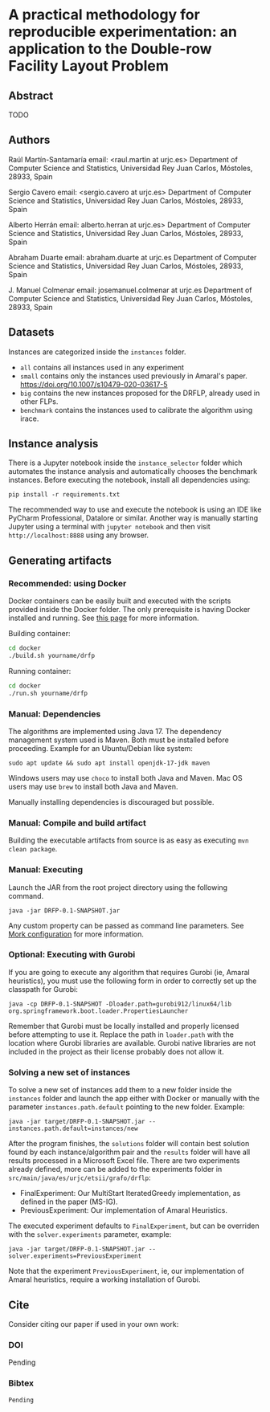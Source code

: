 # A practical methodology for reproducible experimentation: an application to the Double-row Facility Layout Problem

## Abstract
TODO

## Authors
Raúl Martín-Santamaría 
email: <raul.martin at urjc.es>
Department of Computer Science and Statistics, Universidad Rey Juan Carlos,
Móstoles, 28933, Spain

Sergio Cavero
email: <sergio.cavero at urjc.es>
Department of Computer Science and Statistics, Universidad Rey Juan Carlos,
Móstoles, 28933, Spain

Alberto Herrán
email: alberto.herran at urjc.es>
Department of Computer Science and Statistics, Universidad Rey Juan Carlos,
Móstoles, 28933, Spain

Abraham Duarte
email: abraham.duarte at urjc.es
Department of Computer Science and Statistics, Universidad Rey Juan Carlos,
Móstoles, 28933, Spain

J. Manuel Colmenar 
email: josemanuel.colmenar at urjc.es
Department of Computer Science and Statistics, Universidad Rey Juan Carlos,
Móstoles, 28933, Spain

## Datasets

Instances are categorized inside the `instances` folder. 
- `all` contains all instances used in any experiment
- `small` contains only the instances used previously in Amaral's paper. https://doi.org/10.1007/s10479-020-03617-5
- `big` contains the new instances proposed for the DRFLP, already used in other FLPs.
- `benchmark` contains the instances used to calibrate the algorithm using irace.


## Instance analysis
There is a Jupyter notebook inside the `instance_selector` folder which automates the instance analysis
and automatically chooses the benchmark instances. Before executing the notebook,
install all dependencies using:
```
pip install -r requirements.txt
```

The recommended way to use and execute the notebook is using an IDE like PyCharm Professional, Datalore or similar.
Another way is manually starting Jupyter using a terminal with `jupyter notebook`
and then visit `http://localhost:8888` using any browser.

## Generating artifacts

### Recommended: using Docker
Docker containers can be easily built and executed with the scripts provided inside the Docker folder. 
The only prerequisite is having Docker installed and running. See [this page](https://docs.docker.com/engine/install/) for more information.

Building container:
```bash
cd docker
./build.sh yourname/drfp
```

Running container:
```bash
cd docker
./run.sh yourname/drfp
```

### Manual: Dependencies
The algorithms are implemented using Java 17. The dependency management system used is Maven. Both must be installed before proceeding.
Example for an Ubuntu/Debian like system:

```text
sudo apt update && sudo apt install openjdk-17-jdk maven
```

Windows users may use `choco` to install both Java and Maven.
Mac OS users may use `brew` to install both Java and Maven.

Manually installing dependencies is discouraged but possible.

### Manual: Compile and build artifact
Building the executable artifacts from source is as easy as executing `mvn clean package`.

### Manual: Executing
Launch the JAR from the root project directory using the following command.

```text
java -jar DRFP-0.1-SNAPSHOT.jar
```

Any custom property can be passed as command line parameters. See [Mork configuration](https://mork-optimization.readthedocs.io/en/latest/features/config/) for more information.

### Optional: Executing with Gurobi

If you are going to execute any algorithm that requires Gurobi (ie, Amaral heuristics), you must use the following form in order to correctly set up the classpath for Gurobi:
```text
java -cp DRFP-0.1-SNAPSHOT -Dloader.path=gurobi912/linux64/lib org.springframework.boot.loader.PropertiesLauncher
```
Remember that Gurobi must be locally installed and properly licensed before attempting to use it. Replace the path in `loader.path` with the location where Gurobi libraries are available.
Gurobi native libraries are not included in the project as their license probably does not allow it.

### Solving a new set of instances
To solve a new set of instances add them to a new folder inside the `instances` folder and launch the app either
with Docker or manually with the parameter `instances.path.default` pointing to the new folder. Example:

```
java -jar target/DRFP-0.1-SNAPSHOT.jar --instances.path.default=instances/new
```

After the program finishes, the `solutions` folder will contain best solution found by each instance/algorithm pair and the `results` folder will have all results processed in a Microsoft Excel file.
There are two experiments already defined, more can be added to the experiments folder in `src/main/java/es/urjc/etsii/grafo/drflp`:

- FinalExperiment: Our MultiStart IteratedGreedy implementation, as defined in the paper (MS-IG).
- PreviousExperiment: Our implementation of Amaral Heuristics.

The executed experiment defaults to `FinalExperiment`, but can be overriden with the `solver.experiments` parameter, example:

```
java -jar target/DRFP-0.1-SNAPSHOT.jar --solver.experiments=PreviousExperiment
```

Note that the experiment `PreviousExperiment`, ie, our implementation of Amaral heuristics, require a working installation of Gurobi.


## Cite

Consider citing our paper if used in your own work:

### DOI
Pending

### Bibtex
```
Pending
```


